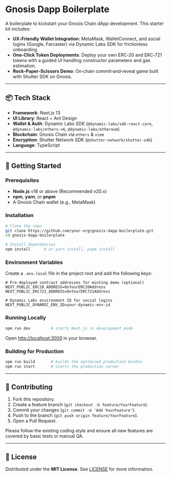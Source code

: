 # Gnosis Dapp Boilerplate

A boilerplate to kickstart your Gnosis Chain dApp development. This starter kit includes:

- **UX‑Friendly Wallet Integration**: MetaMask, WalletConnect, and social logins (Google, Farcaster) via Dynamic Labs SDK for frictionless onboarding.
- **One‑Click Token Deployments**: Deploy your own ERC‑20 and ERC‑721 tokens with a guided UI handling constructor parameters and gas estimation.
- **Rock‑Paper‑Scissors Demo**: On‑chain commit‑and‑reveal game built with Shutter SDK on Gnosis.

---

## 📦 Tech Stack

- **Framework**: Next.js 13 
- **UI Library**: React + Ant Design
- **Wallet & Auth**: Dynamic Labs SDK (`@dynamic-labs/sdk-react-core`, `@dynamic-labs/ethers-v6`, `@dynamic-labs/ethereum`)
- **Blockchain**: Gnosis Chain via `ethers` & `viem`
- **Encryption**: Shutter Network SDK (`@shutter-network/shutter-sdk`)
- **Language**: TypeScript

---

## 🚀 Getting Started

### Prerequisites

- **Node.js** v18 or above (Recommended v20.x)
- **npm**, **yarn**, or **pnpm**
- A Gnosis Chain wallet (e.g., MetaMask)

### Installation

```bash
# Clone the repo
git clone https://github.com/your-org/gnosis-dapp-boilerplate.git
cd gnosis-dapp-boilerplate

# Install dependencies
npm install      # or yarn install, pnpm install
```

### Environment Variables

Create a `.env.local` file in the project root and add the following keys:

```dotenv
# Pre‑deployed contract addresses for minting demo (optional)
NEXT_PUBLIC_ERC20_ADDRESS=0xYourERC20Address
NEXT_PUBLIC_ERC721_ADDRESS=0xYourERC721Address

# Dynamic Labs environment ID for social logins
NEXT_PUBLIC_DYNAMIC_ENV_ID=your-dynamic-env-id
```

### Running Locally

```bash
npm run dev         # starts Next.js in development mode
```

Open [http://localhost:3000](http://localhost:3000) in your browser.

### Building for Production

```bash
npm run build       # builds the optimized production bundle
npm run start       # starts the production server
```
---

## 🤝 Contributing

1. Fork this repository.
2. Create a feature branch (`git checkout -b feature/YourFeature`).
3. Commit your changes (`git commit -m 'Add YourFeature'`).
4. Push to the branch (`git push origin feature/YourFeature`).
5. Open a Pull Request.

Please follow the existing coding style and ensure all new features are covered by basic tests or manual QA.

---

## 📄 License

Distributed under the **MIT License**. See [LICENSE](./LICENSE) for more information.

